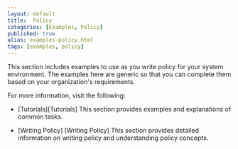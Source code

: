 ```yaml
---
layout: default
title:  Policy
categories: [Examples, Policy]
published: true
alias: examples-policy.html
tags: [examples, policy]
---
```


This section includes examples to use as you write policy for your system environment. 
The examples here are generic so that you can complete them based on your organization's 
requirements. 

For more information, visit the following:

* [Tutorials][Tutorials] This section provides examples and explanations of 
common tasks.

* [Writing Policy] [Writing Policy] This section provides detailed information on writing 
policy and understanding policy concepts.